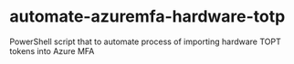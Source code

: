 # automate-azuremfa-hardware-totp
PowerShell script that to automate process of importing hardware TOPT tokens into Azure MFA
